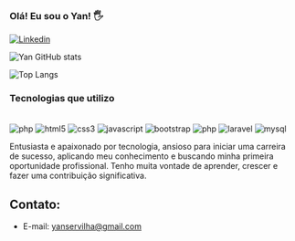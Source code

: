 

### Olá! Eu sou o Yan! 🖐️

[![Linkedin](https://img.shields.io/badge/LinkedIn-0077B5?style=for-the-badge&logo=linkedin&logoColor=white)](https://www.linkedin.com/in/yan-barbosa-servilha/)

![Yan GitHub stats](https://github-readme-stats.vercel.app/api?username=ybservilha&show_icons=true&theme=radical)

![Top Langs](https://github-readme-stats.vercel.app/api/top-langs/?username=ybservilha&layout=compact)

### Tecnologias que utilizo

<div style="display: inline-block"><br>
    <img align="center" alt="php" src="https://img.shields.io/badge/c-%2300599C.svg?style=for-the-badge&logo=c&logoColor=white">
    <img align="center" alt="html5" src="https://img.shields.io/badge/HTML5-E34F26?style=for-the-badge&logo=html5&logoColor=white">
    <img align="center" alt="css3" src="https://img.shields.io/badge/CSS3-1572B6?style=for-the-badge&logo=css3&logoColor=white">
    <img align="center" alt="javascript" src="https://img.shields.io/badge/JavaScript-323330?style=for-the-badge&logo=javascript&logoColor=F7DF1E">
    <img align="center" alt="bootstrap" src="https://img.shields.io/badge/Bootstrap-563D7C?style=for-the-badge&logo=bootstrap&logoColor=white">
    <img align="center" alt="php" src="https://img.shields.io/badge/PHP-777BB4?style=for-the-badge&logo=php&logoColor=white">
    <img align="center" alt="laravel" src="https://img.shields.io/badge/Laravel-FF2D20?style=for-the-badge&logo=laravel&logoColor=white">
    <img align="center" alt="mysql" src="https://img.shields.io/badge/MySQL-00000F?style=for-the-badge&logo=mysql&logoColor=white">
</div><br>

Entusiasta e apaixonado por tecnologia, ansioso para iniciar uma carreira de sucesso, aplicando meu conhecimento e buscando minha primeira oportunidade profissional. Tenho muita vontade de aprender, crescer e fazer uma contribuição significativa.

## Contato:
- E-mail: yanservilha@gmail.com
